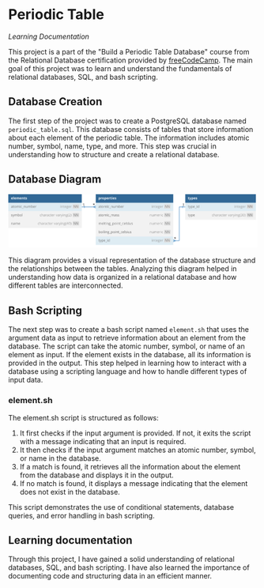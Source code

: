 # Periodic Table

*Learning Documentation*

This project is a part of the "Build a Periodic Table Database" course from the Relational Database certification provided by [freeCodeCamp](https://www.freecodecamp.org/learn/relational-database/). The main goal of this project was to learn and understand the fundamentals of relational databases, SQL, and bash scripting.

## Database Creation

The first step of the project was to create a PostgreSQL database named `periodic_table.sql`. This database consists of tables that store information about each element of the periodic table. The information includes atomic number, symbol, name, type, and more. This step was crucial in understanding how to structure and create a relational database.

## Database Diagram

![periodic-table-diagram.svg](images%2Fperiodic-table-diagram.svg)

This diagram provides a visual representation of the database structure and the relationships between the tables. Analyzing this diagram helped in understanding how data is organized in a relational database and how different tables are interconnected.

## Bash Scripting

The next step was to create a bash script named `element.sh` that uses the argument data as input to retrieve information about an element from the database. The script can take the atomic number, symbol, or name of an element as input. If the element exists in the database, all its information is provided in the output. This step helped in learning how to interact with a database using a scripting language and how to handle different types of input data.

### element.sh

The element.sh script is structured as follows:

1. It first checks if the input argument is provided. If not, it exits the script with a message indicating that an input is required. 
2. It then checks if the input argument matches an atomic number, symbol, or name in the database. 
3. If a match is found, it retrieves all the information about the element from the database and displays it in the output. 
4. If no match is found, it displays a message indicating that the element does not exist in the database.

This script demonstrates the use of conditional statements, database queries, and error handling in bash scripting.

## Learning documentation
Through this project, I have gained a solid understanding of relational databases, SQL, and bash scripting. I have also learned the importance of documenting code and structuring data in an efficient manner.
